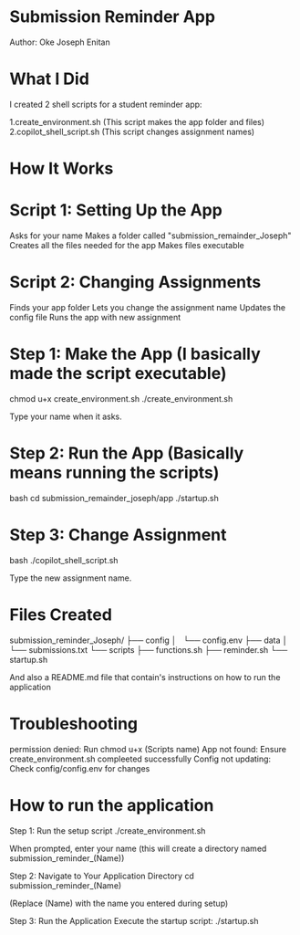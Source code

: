 # Submission Reminder App

Author: Oke Joseph Enitan 


# What I Did
I created 2 shell scripts for a student reminder app:

1.create_environment.sh (This script makes the app folder and files)
2.copilot_shell_script.sh (This script changes assignment names)


# How It Works

# Script 1: Setting Up the App
Asks for your name
Makes a folder called "submission_remainder_Joseph"
Creates all the files needed for the app
Makes files executable

# Script 2: Changing Assignments
Finds your app folder
Lets you change the assignment name
Updates the config file
Runs the app with new assignment


# Step 1: Make the App (I basically made the script executable)
chmod u+x create_environment.sh
./create_environment.sh

Type your name when it asks.


# Step 2: Run the App (Basically means running the scripts)
bash
cd submission_remainder_joseph/app
./startup.sh


# Step 3: Change Assignment
bash
./copilot_shell_script.sh

Type the new assignment name.


# Files Created
submission_reminder_Joseph/
├── config
│   └── config.env
├── data
│   └── submissions.txt
└── scripts
    ├── functions.sh
    ├── reminder.sh
    └── startup.sh

And also a README.md file that contain's instructions on how to run the application


# Troubleshooting
permission denied: Run chmod u+x (Scripts name)
App not found: Ensure create_environment.sh compleeted successfully
Config not updating: Check config/config.env for changes


# How to run the application
Step 1: Run the setup script
./create_environment.sh

When prompted, enter your name (this will create a directory named submission_reminder_(Name))

Step 2: Navigate to Your Application Directory
cd submission_reminder_(Name)

(Replace (Name) with the name you entered during setup)

Step 3: Run the Application
Execute the startup script:
./startup.sh
